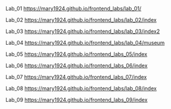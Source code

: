 Lab_01
https://mary1924.github.io/frontend_labs/lab_01/

Lab_02 
https://mary1924.github.io/frontend_labs/lab_02/index

Lab_03
https://mary1924.github.io/frontend_labs/lab_03/index2

Lab_04
https://mary1924.github.io/frontend_labs/lab_04/museum

Lab_05
https://mary1924.github.io/frontend_labs_05/index

Lab_06
https://mary1924.github.io/frontend_labs_06/index

Lab_07
https://mary1924.github.io/frontend_labs_07/index

Lab_08
https://mary1924.github.io/frontend_labs/lab_08/index

Lab_09
https://mary1924.github.io/frontend_labs_09/index
